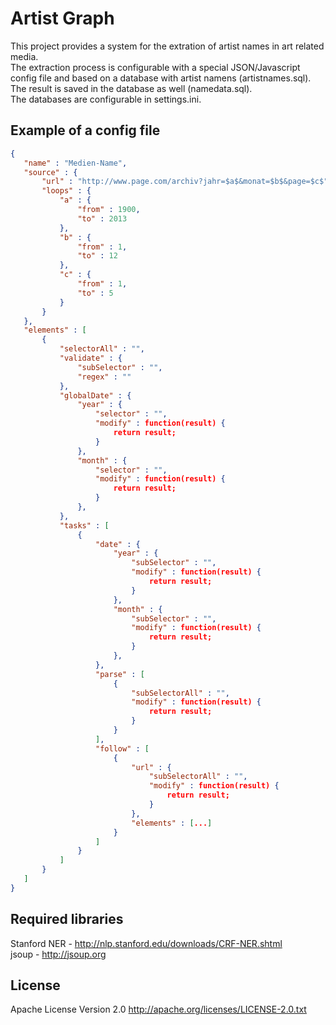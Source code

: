 Artist Graph
============

This project provides a system for the extration of artist names in art related media.<br/>
The extraction process is configurable with a special JSON/Javascript config file and based on a database with artist namens (artistnames.sql).<br/>
The result is saved in the database as well (namedata.sql).<br/>
The databases are configurable in settings.ini.


Example of a config file
------------------------

 ```json
{
    "name" : "Medien-Name",
    "source" : {
        "url" : "http://www.page.com/archiv?jahr=$a$&monat=$b$&page=$c$",
        "loops" : {
            "a" : {
                "from" : 1900,
                "to" : 2013
            },
            "b" : {
                "from" : 1,
                "to" : 12
            },
            "c" : {
                "from" : 1,
                "to" : 5
            }
        }
    },
    "elements" : [
        {
            "selectorAll" : "",
            "validate" : {
                "subSelector" : "",
                "regex" : ""
            },
            "globalDate" : {
                "year" : {
                    "selector" : "",
                    "modify" : function(result) {
                        return result;
                    }
                },
                "month" : {
                    "selector" : "",
                    "modify" : function(result) {
                        return result;
                    }
                },
            },
            "tasks" : [
                {
                    "date" : {
                        "year" : {
                            "subSelector" : "",
                            "modify" : function(result) {
                                return result;
                            }
                        },
                        "month" : {
                            "subSelector" : "",
                            "modify" : function(result) {
                                return result;
                            }
                        },
                    },
                    "parse" : [
                        {
                            "subSelectorAll" : "",
                            "modify" : function(result) {
                                return result;
                            }
                        }
                    ],
                    "follow" : [
                        {
                            "url" : {
                                "subSelectorAll" : "",
                                "modify" : function(result) {
                                    return result;
                                }
                            },
                            "elements" : [...]
                        }
                    ]
                }
            ]
        }
    ]
}
 ```

Required libraries
------------------
Stanford NER - http://nlp.stanford.edu/downloads/CRF-NER.shtml<br/>
jsoup - http://jsoup.org


License
-------

Apache License Version 2.0
http://apache.org/licenses/LICENSE-2.0.txt
